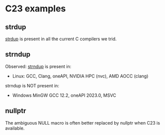 # C23 examples

## strdup

 [strdup](https://en.cppreference.com/w/c/experimental/dynamic/strndup)
 is present in all the current C compilers we trid.

## strndup

Observed: [strndup](https://en.cppreference.com/w/c/experimental/dynamic/strndup) is present in:
* Linux: GCC, Clang, oneAPI, NVIDIA HPC (nvc), AMD AOCC (clang)

strndup is NOT present in:
* Windows MinGW GCC 12.2, oneAPI 2023.0, MSVC

## nullptr

The ambiguous NULL macro is often better replaced by nullptr when C23 is available.
